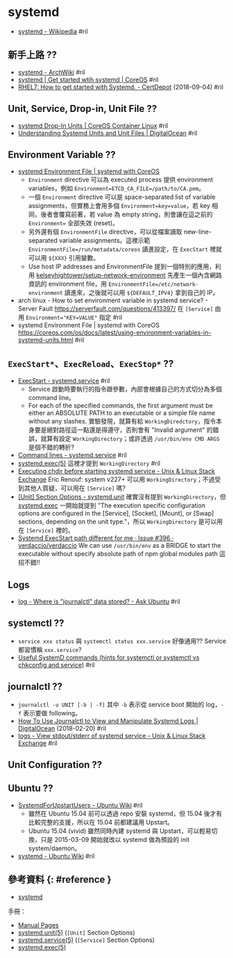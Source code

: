 # systemd

  - [systemd \- Wikipedia](https://en.wikipedia.org/wiki/Systemd) #ril

## 新手上路 ??

  - [systemd \- ArchWiki](https://wiki.archlinux.org/index.php/systemd) #ril
  - [systemd \| Get started wtih systemd \| CoreOS](https://coreos.com/os/docs/latest/getting-started-with-systemd.html) #ril
  - [RHEL7: How to get started with Systemd\. \- CertDepot](https://www.certdepot.net/rhel7-get-started-systemd/) (2018-09-04) #ril

## Unit, Service, Drop-in, Unit File ??

  - [systemd Drop\-In Units \| CoreOS Container Linux](https://coreos.com/os/docs/latest/using-systemd-drop-in-units.html) #ril
  - [Understanding Systemd Units and Unit Files \| DigitalOcean](https://www.digitalocean.com/community/tutorials/understanding-systemd-units-and-unit-files) #ril

## Environment Variable ??

  - [systemd Environment File \| systemd with CoreOS](https://coreos.com/os/docs/latest/using-environment-variables-in-systemd-units.html)
      - `Environment` directive 可以為 executed process 提供 environment variables，例如 `Environment=ETCD_CA_FILE=/path/to/CA.pem`。
      - 一個 `Environment` directive 可以是 space-separated list of variable assignments，但實務上會用多個 `Environment=key=value`，若 key 相同，後者會覆寫前著，若 value 為 empty string，則會讓在這之前的 `Environment=` 全部失效 (reset)。
      - 另外還有個 `EnvironmentFile` directive，可以從檔案讀取 new-line-separated variable assignments。這裡示範 `EnvironmentFile=/run/metadata/coreos` 讀進設定，在 `ExecStart` 裡就可以用 `${XXX}` 引用變數。
      - Use host IP addresses and EnvironmentFile 提到一個特別的應用，利用 [kelseyhightower/setup\-network\-environment](https://github.com/kelseyhightower/setup-network-environment) 先產生一個內含網路資訊的 environment file，用 `EnvironmentFile=/etc/network-environment` 讀進來，之後就可以用 `${DEFAULT_IPV4}` 拿到自己的 IP。
  - arch linux - How to set environment variable in systemd service? - Server Fault https://serverfault.com/questions/413397/ 在 `[Service]` 由用 `Environment="KEY=VALUE"` 指定 #ril
  - systemd Environment File | systemd with CoreOS https://coreos.com/os/docs/latest/using-environment-variables-in-systemd-units.html #ril

## `ExecStart*`、`ExecReload`、`ExecStop*` ??

  - [ExecStart - systemd\.service](https://www.freedesktop.org/software/systemd/man/systemd.service.html#ExecStart=) #ril
      - Service 啟動時要執行的指令跟參數，內部會根據自己的方式切分為多個 command line。
      - For each of the specified commands, the first argument must be either an ABSOLUTE PATH to an executable or a simple file name without any slashes. 實驗發現，就算有給 `WorkingDiredctory`，指令本身要是絕對路徑這一點還是得遵守，否則會有 "Invalid argument" 的錯誤，就算有設定 `WorkingDirectory`；或許透過 `/usr/bin/env CMD ARGS` 是個不錯的轉折?
  - [Command lines - systemd\.service](https://www.freedesktop.org/software/systemd/man/systemd.service.html#Command%20lines) #ril
  - [systemd.exec(5)](https://www.freedesktop.org/software/systemd/man/systemd.exec.html) 這裡才提到 `WorkingDirectory` #ril
  - [Executing chdir before starting systemd service \- Unix & Linux Stack Exchange](https://unix.stackexchange.com/questions/200654/) Eric Renouf: system v227+ 可以用 `WorkingDirectory`；不過受到其他人質疑，可以用在 `[Service]` 嗎?
  - [\[Unit\] Section Options - systemd\.unit](https://www.freedesktop.org/software/systemd/man/systemd.unit.html#%5BUnit%5D%20Section%20Options) 確實沒有提到 `WorkingDirectory`，但 [systemd\.exec](https://www.freedesktop.org/software/systemd/man/systemd.exec.html) 一開始就提到 "The execution specific configuration options are configured in the [Service], [Socket], [Mount], or [Swap] sections, depending on the unit type."，所以 `WorkingDirectory` 是可以用在 `[Service]` 裡的。
  - [Systemd ExecStart path different for me · Issue \#396 · verdaccio/verdaccio](https://github.com/verdaccio/verdaccio/issues/396#issuecomment-341696371) We can use `/usr/bin/env` as a BRIDGE to start the executable without specify absolute path of npm global modules path 這招不錯!!

## Logs

  - [log \- Where is "journalctl" data stored? \- Ask Ubuntu](https://askubuntu.com/questions/864722/) #ril

## systemctl ??

  - `service xxx status` 與 `systemctl status xxx.service` 好像通用?? Service 都習慣稱 `xxx.service`?
  - [Useful SystemD commands \(hints for systemctl or systemctl vs chkconfig and service\)](https://www.dynacont.net/documentation/linux/Useful_SystemD_commands/) #ril

## journalctl ??

  - `journalctl -u UNIT [-b | -f]` 其中 `-b` 表示從 service boot 開始的 log，`-f` 表示要做 following。
  - [How To Use Journalctl to View and Manipulate Systemd Logs \| DigitalOcean](https://www.digitalocean.com/community/tutorials/how-to-use-journalctl-to-view-and-manipulate-systemd-logs) (2018-02-20) #ril
  - [logs \- View stdout/stderr of systemd service \- Unix & Linux Stack Exchange](https://unix.stackexchange.com/questions/20399/) #ril

## Unit Configuration ??

## Ubuntu ??

  - [SystemdForUpstartUsers \- Ubuntu Wiki](https://wiki.ubuntu.com/SystemdForUpstartUsers) #ril
      - 雖然在 Ubuntu 15.04 前可以透過 repo 安裝 systemd，但 15.04 後才有比較完整的支援，所以在 15.04 前都建議用 Upstart。
      - Ubuntu 15.04 (vivid) 雖然同時內建 systemd 與 Upstart，可以輕易切換，只是 2015-03-09 開始就改以 systemd 做為預設的 init system/daemon。
  - [systemd \- Ubuntu Wiki](https://wiki.ubuntu.com/systemd) #ril

## 參考資料 {: #reference }

  - [systemd](https://freedesktop.org/wiki/Software/systemd/)

手冊：

  - [Manual Pages](https://www.freedesktop.org/software/systemd/man/)
  - [systemd.unit(5)](https://www.freedesktop.org/software/systemd/man/systemd.unit.html#%5BUnit%5D%20Section%20Options) (`[Unit]` Section Options)
  - [systemd.service(5)](https://www.freedesktop.org/software/systemd/man/systemd.service.html#Options) (`[Service]` Section Options)
  - [systemd.exec(5)](https://www.freedesktop.org/software/systemd/man/systemd.exec.html)
